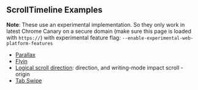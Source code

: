 
## ScrollTimeline Examples

**Note**: These use an experimental implementation. So they only work in latest Chrome Canary on a secure domain (make sure this page is loaded with `https://`) with experimental feature flag: `--enable-experimental-web-platform-features`


- [Parallax](parallax.html)
- [Flyin](flyin.html")
- [Logical scroll direction](direction.html): direction, and writing-mode impact scroll - origin
- [Tab Swipe](https://aw-playground.glitch.me/tab-swipe.html)